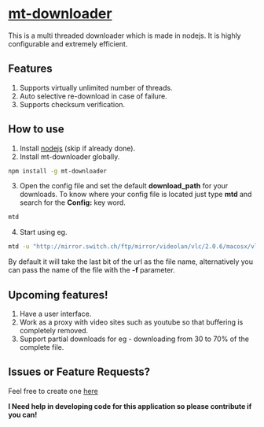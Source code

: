 # [mt-downloader](http://tusharmath.github.io/Multi-threaded-downloader)


This is a multi threaded downloader which is made in nodejs. It is highly configurable and extremely efficient.

## Features
1. Supports virtually unlimited number of threads.
2. Auto selective re-download in case of failure.
3. Supports checksum verification.


## How to use
1. Install [nodejs](http://nodejs.org/) (skip if already done).
2. Install mt-downloader globally.

```bash
npm install -g mt-downloader
```

3. Open the config file and set the default __download_path__ for your downloads. To know where your config file is located just type __mtd__ and search for the __Config:__ key word.

```bash
mtd
```

4. Start using eg.

```bash
mtd -u "http://mirror.switch.ch/ftp/mirror/videolan/vlc/2.0.6/macosx/vlc-2.0.6.dmg"
```

By default it will take the last bit of the url as the file name, alternatively you can pass the name of the file with the __-f__ parameter.

## Upcoming features!

1. Have a user interface.
2. Work as a proxy with video sites such as youtube so that buffering is completely removed.
3. Support partial downloads for eg - downloading from 30 to 70% of the complete file.

## Issues or Feature Requests?
Feel free to create one [here](https://github.com/tusharmath/Multi-threaded-downloader/issues/new)

__I Need help in developing code for this application so please contribute if you can!__